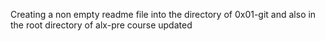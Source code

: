 Creating a non empty readme file into the directory of 0x01-git and
also in the root directory of alx-pre course
updated
